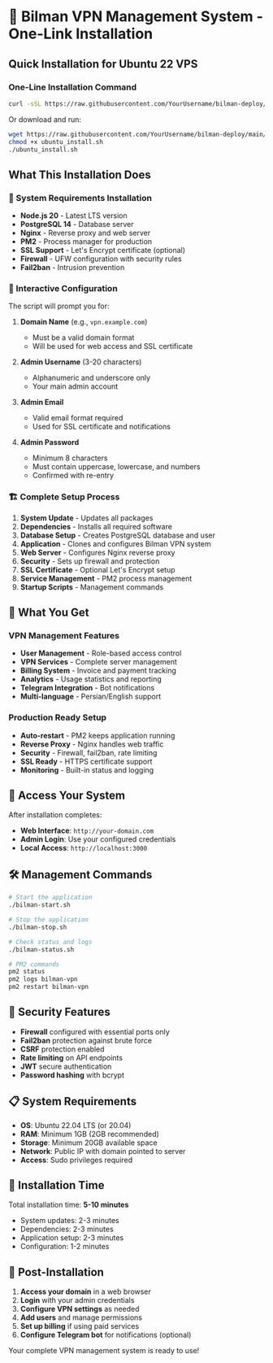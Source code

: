 # 🚀 Bilman VPN Management System - One-Link Installation

## Quick Installation for Ubuntu 22 VPS

### One-Line Installation Command

```bash
curl -sSL https://raw.githubusercontent.com/YourUsername/bilman-deploy/main/ubuntu_install.sh | bash
```

Or download and run:

```bash
wget https://raw.githubusercontent.com/YourUsername/bilman-deploy/main/ubuntu_install.sh
chmod +x ubuntu_install.sh
./ubuntu_install.sh
```

## What This Installation Does

### 🔧 System Requirements Installation
- **Node.js 20** - Latest LTS version
- **PostgreSQL 14** - Database server
- **Nginx** - Reverse proxy and web server
- **PM2** - Process manager for production
- **SSL Support** - Let's Encrypt certificate (optional)
- **Firewall** - UFW configuration with security rules
- **Fail2ban** - Intrusion prevention

### 📝 Interactive Configuration
The script will prompt you for:

1. **Domain Name** (e.g., `vpn.example.com`)
   - Must be a valid domain format
   - Will be used for web access and SSL certificate

2. **Admin Username** (3-20 characters)
   - Alphanumeric and underscore only
   - Your main admin account

3. **Admin Email** 
   - Valid email format required
   - Used for SSL certificate and notifications

4. **Admin Password**
   - Minimum 8 characters
   - Must contain uppercase, lowercase, and numbers
   - Confirmed with re-entry

### 🏗️ Complete Setup Process

1. **System Update** - Updates all packages
2. **Dependencies** - Installs all required software
3. **Database Setup** - Creates PostgreSQL database and user
4. **Application** - Clones and configures Bilman VPN system
5. **Web Server** - Configures Nginx reverse proxy
6. **Security** - Sets up firewall and protection
7. **SSL Certificate** - Optional Let's Encrypt setup
8. **Service Management** - PM2 process management
9. **Startup Scripts** - Management commands

## 🎯 What You Get

### VPN Management Features
- **User Management** - Role-based access control
- **VPN Services** - Complete server management
- **Billing System** - Invoice and payment tracking  
- **Analytics** - Usage statistics and reporting
- **Telegram Integration** - Bot notifications
- **Multi-language** - Persian/English support

### Production Ready Setup
- **Auto-restart** - PM2 keeps application running
- **Reverse Proxy** - Nginx handles web traffic
- **Security** - Firewall, fail2ban, rate limiting
- **SSL Ready** - HTTPS certificate support
- **Monitoring** - Built-in status and logging

## 📱 Access Your System

After installation completes:

- **Web Interface**: `http://your-domain.com`
- **Admin Login**: Use your configured credentials
- **Local Access**: `http://localhost:3000`

## 🛠️ Management Commands

```bash
# Start the application
./bilman-start.sh

# Stop the application  
./bilman-stop.sh

# Check status and logs
./bilman-status.sh

# PM2 commands
pm2 status
pm2 logs bilman-vpn
pm2 restart bilman-vpn
```

## 🔐 Security Features

- **Firewall** configured with essential ports only
- **Fail2ban** protection against brute force
- **CSRF** protection enabled
- **Rate limiting** on API endpoints
- **JWT** secure authentication
- **Password hashing** with bcrypt

## 📋 System Requirements

- **OS**: Ubuntu 22.04 LTS (or 20.04)
- **RAM**: Minimum 1GB (2GB recommended)
- **Storage**: Minimum 20GB available space
- **Network**: Public IP with domain pointed to server
- **Access**: Sudo privileges required

## 🚀 Installation Time

Total installation time: **5-10 minutes**
- System updates: 2-3 minutes
- Dependencies: 2-3 minutes  
- Application setup: 2-3 minutes
- Configuration: 1-2 minutes

## 🎉 Post-Installation

1. **Access your domain** in a web browser
2. **Login** with your admin credentials
3. **Configure VPN settings** as needed
4. **Add users** and manage permissions
5. **Set up billing** if using paid services
6. **Configure Telegram bot** for notifications (optional)

Your complete VPN management system is ready to use!
